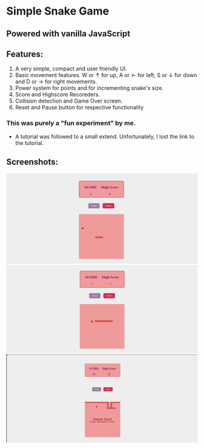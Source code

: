 # Simple Snake Game
## Powered with vanilla JavaScript

## Features:
1. A very simple, compact and user friendly UI.
2. Basic movement features. W or ↑ for up, A or ← for left, S or ↓ for down and D or → for right movements.
3. Power system for points and for incrementing snake's size.
4. Score and Highscore Recoreders.
5. Collision detection and Game Over screen.
6. Reset and Pause button for respective functionality

### This was purely a "fun experiment" by me.
- A tutorial was followed to a small extend. Unfortunately, I lost the link to the tutorial.

## Screenshots:

![App Screenshot: Start Screen](./screenshots/snakeGame_SS_Start.png)
![App Screenshot: Snake Moving](./screenshots/snakeGame_SS_MovingSnake.png)
![App Screenshot: Game Over Screen](./screenshots/snakeGame_SS_GameOver.png)
